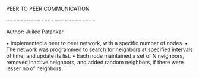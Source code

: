 PEER TO PEER COMMUNICATION

==========================

Author: Juilee Patankar

•	Implemented a peer to peer network, with a specific number of nodes.
•	The network was programmed to search for neighbors at specified intervals of time, and update its list.
•	Each node maintained a set of N neighbors, removed inactive neighbors, 
  and added random neighbors, if there were lesser no of neighbors.

